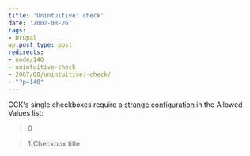 ```yaml
---
title: 'Unintuitive: check'
date: '2007-08-26'
tags:
- Drupal
wp:post_type: post
redirects:
- node/140
- unintuitive-check
- 2007/08/unintuitive:-check/
- "?p=140"
---
```


CCK's single checkboxes require a [strange configuration](http://drupal.org/node/120377) in the Allowed Values list:

>

> 0

> 1|Checkbox title

>
